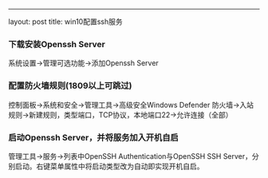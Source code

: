 ---
layout: post
title: win10配置ssh服务


### 下载安装Openssh Server
系统设置->管理可选功能->添加Openssh Server
### 配置防火墙规则(1809以上可跳过)
控制面板->系统和安全->管理工具->高级安全Windows Defender 防火墙->入站规则->新建规则，类型端口，TCP协议，本地端口22->允许连接（全部）
### 启动Openssh Server，并将服务加入开机自启
管理工具->服务->列表中OpenSSH Authentication与OpenSSH SSH Server，分别启动。右键菜单属性中将启动类型改为自动即实现开机自启。
``` shell

```

